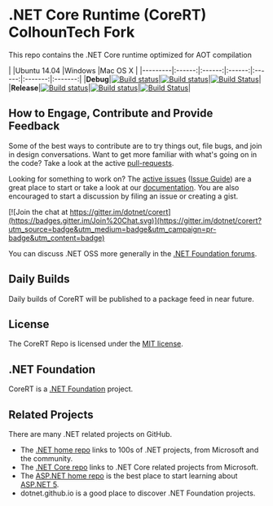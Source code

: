 # .NET Core Runtime (CoreRT)  ColhounTech Fork
This repo contains the .NET Core runtime optimized for AOT compilation

|         |Ubuntu 14.04 |Windows |Mac OS X |
|---------|:------:|:------:|:------:|:------:|:-------:|:-------:|
|**Debug**|[![Build status](http://dotnet-ci.cloudapp.net/job/dotnet_corert/job/debug_ubuntu/badge/icon)](http://dotnet-ci.cloudapp.net/job/dotnet_corert/job/debug_ubuntu/)|[![Build status](http://dotnet-ci.cloudapp.net/job/dotnet_corert/job/debug_windows_nt/badge/icon)](http://dotnet-ci.cloudapp.net/job/dotnet_corert/job/debug_windows_nt/)|[![Build Status](http://dotnet-ci.cloudapp.net/job/dotnet_corert/job/debug_osx/badge/icon)](http://dotnet-ci.cloudapp.net/job/dotnet_corert/job/debug_osx/)|
|**Release**|[![Build status](http://dotnet-ci.cloudapp.net/job/dotnet_corert/job/release_ubuntu/badge/icon)](http://dotnet-ci.cloudapp.net/job/dotnet_corert/job/release_ubuntu/)|[![Build status](http://dotnet-ci.cloudapp.net/job/dotnet_corert/job/release_windows_nt/badge/icon)](http://dotnet-ci.cloudapp.net/job/dotnet_corert/job/release_windows_nt/)|[![Build Status](http://dotnet-ci.cloudapp.net/job/dotnet_corert/job/release_osx/badge/icon)](http://dotnet-ci.cloudapp.net/job/dotnet_corert/job/release_osx/)|

## How to Engage, Contribute and Provide Feedback
Some of the best ways to contribute are to try things out, file bugs, and join in design conversations.
Want to get more familiar with what's going on in the code? Take a look at the active [pull-requests](https://github.com/dotnet/corert/pulls).

Looking for something to work on? The [active issues](https://github.com/dotnet/corert/issues?q=is:open+is:issue+no:assignee) ([Issue Guide](https://github.com/dotnet/corefx/blob/master/Documentation/project-docs/issue-guide.md)) are a great place to start or take a look at our [documentation](https://github.com/dotnet/corert/tree/master/Documentation). You are also encouraged to start a discussion by filing an issue or creating a gist.

[![Join the chat at https://gitter.im/dotnet/corert](https://badges.gitter.im/Join%20Chat.svg)](https://gitter.im/dotnet/corert?utm_source=badge&utm_medium=badge&utm_campaign=pr-badge&utm_content=badge)

You can discuss .NET OSS more generally in the [.NET Foundation forums](http://forums.dotnetfoundation.org).

## Daily Builds
Daily builds of CoreRT will be published to a package feed in near future.

## License
The CoreRT Repo is licensed under the [MIT license](https://github.com/dotnet/corert/blob/master/LICENSE.TXT).

## .NET Foundation
CoreRT is a [.NET Foundation](http://www.dotnetfoundation.org/projects) project.

## Related Projects
There are many .NET related projects on GitHub.
- The [.NET home repo](https://github.com/Microsoft/dotnet) links to 100s of .NET projects, from Microsoft and the community.
- The [.NET Core repo](https://github.com/dotnet/core) links to .NET Core related projects from Microsoft.
- The [ASP.NET home repo](https://github.com/aspnet/home) is the best place to start learning about [ASP.NET 5](http://www.asp.net).
- dotnet.github.io is a good place to discover .NET Foundation projects.
